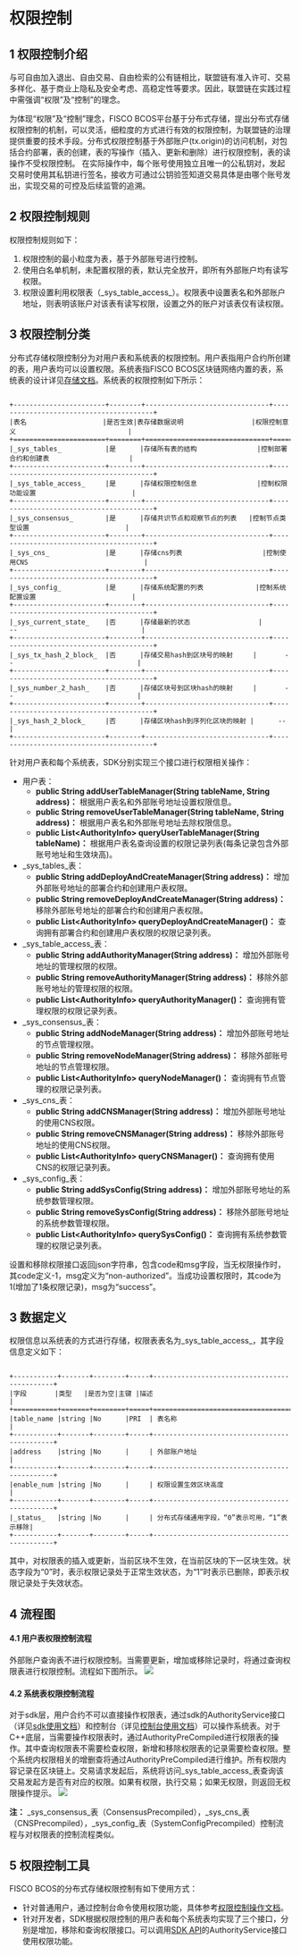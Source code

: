 # 权限控制

## 1 权限控制介绍

与可自由加入退出、自由交易、自由检索的公有链相比，联盟链有准入许可、交易多样化、基于商业上隐私及安全考虑、高稳定性等要求。因此，联盟链在实践过程中需强调“权限”及“控制”的理念。

为体现“权限”及“控制”理念，FISCO BCOS平台基于分布式存储，提出分布式存储权限控制的机制，可以灵活，细粒度的方式进行有效的权限控制，为联盟链的治理提供重要的技术手段。分布式权限控制基于外部账户(tx.origin)的访问机制，对包括合约部署，表的创建，表的写操作（插入、更新和删除）进行权限控制，表的读操作不受权限控制。 在实际操作中，每个账号使用独立且唯一的公私钥对，发起交易时使用其私钥进行签名，接收方可通过公钥验签知道交易具体是由哪个账号发出，实现交易的可控及后续监管的追溯。     

## 2 权限控制规则
权限控制规则如下：    
1. 权限控制的最小粒度为表，基于外部账号进行控制。     
2. 使用白名单机制，未配置权限的表，默认完全放开，即所有外部账户均有读写权限。    
3. 权限设置利用权限表（\_sys_table_access_）。权限表中设置表名和外部账户地址，则表明该账户对该表有读写权限，设置之外的账户对该表仅有读权限。

## 3 权限控制分类

分布式存储权限控制分为对用户表和系统表的权限控制。用户表指用户合约所创建的表，用户表均可以设置权限。系统表指FISCO BCOS区块链网络内置的表，系统表的设计详见[存储文档](../storage/storage.md)。系统表的权限控制如下所示：   

```eval_rst

+-----------------------+--------+-------------------------------+----------------------------------------+
|表名                   |是否生效|表存储数据说明                 |权限控制意义                            |
+=======================+========+===============================+========================================+
|_sys_tables_           |是      |存储所有表的结构               |控制部署合约和创建表                    |
+-----------------------+--------+-------------------------------+----------------------------------------+
|_sys_table_access_     |是      |存储权限控制信息               |控制权限功能设置                        |
+-----------------------+--------+-------------------------------+----------------------------------------+
|_sys_consensus_        |是      |存储共识节点和观察节点的列表   |控制节点类型设置                        |
+-----------------------+--------+-------------------------------+----------------------------------------+
|_sys_cns_              |是      |存储cns列表                    |控制使用CNS                             |
+-----------------------+--------+-------------------------------+----------------------------------------+
|_sys_config_           |是      |存储系统配置的列表             |控制系统配置设置                        |
+-----------------------+--------+-------------------------------+----------------------------------------+
|_sys_current_state_    |否      |存储最新的状态                 |       --                               |
+-----------------------+--------+-------------------------------+----------------------------------------+
|_sys_tx_hash_2_block_  |否      |存储交易hash到区块号的映射     |       --                               |
+-----------------------+--------+-------------------------------+----------------------------------------+
|_sys_number_2_hash_    |否      |存储区块号到区块hash的映射     |       --                               |
+-----------------------+--------+-------------------------------+----------------------------------------+
|_sys_hash_2_block_     |否      |存储区块hash到序列化区块的映射 |      --                                |
+-----------------------+--------+-------------------------------+----------------------------------------+

```
针对用户表和每个系统表，SDK分别实现三个接口进行权限相关操作：
- 用户表：
  - **public String addUserTableManager(String tableName, String address)：** 根据用户表名和外部账号地址设置权限信息。
  - **public String removeUserTableManager(String tableName, String address)：** 根据用户表名和外部账号地址去除权限信息。
  - **public List\<AuthorityInfo\> queryUserTableManager(String tableName)：** 根据用户表名查询设置的权限记录列表(每条记录包含外部账号地址和生效块高)。
- _sys_tables_表：
  - **public String addDeployAndCreateManager(String address)：** 增加外部账号地址的部署合约和创建用户表权限。
  - **public String removeDeployAndCreateManager(String address)：** 移除外部账号地址的部署合约和创建用户表权限。
  - **public List\<AuthorityInfo\> queryDeployAndCreateManager()：** 查询拥有部署合约和创建用户表权限的权限记录列表。
- _sys_table_access_表：
  - **public String addAuthorityManager(String address)：** 增加外部账号地址的管理权限的权限。
  - **public String removeAuthorityManager(String address)：** 移除外部账号地址的管理权限的权限。
  - **public List\<AuthorityInfo\> queryAuthorityManager()：** 查询拥有管理权限的权限记录列表。
- _sys_consensus_表：
  - **public String addNodeManager(String address)：** 增加外部账号地址的节点管理权限。
  - **public String removeNodeManager(String address)：** 移除外部账号地址的节点管理权限。
  - **public List\<AuthorityInfo\> queryNodeManager()：** 查询拥有节点管理的权限记录列表。
- _sys_cns_表：
  - **public String addCNSManager(String address)：** 增加外部账号地址的使用CNS权限。
  - **public String removeCNSManager(String address)：** 移除外部账号地址的使用CNS权限。
  - **public List\<AuthorityInfo\> queryCNSManager()：** 查询拥有使用CNS的权限记录列表。
- _sys_config_表：
  - **public String addSysConfig(String address)：** 增加外部账号地址的系统参数管理权限。
  - **public String removeSysConfig(String address)：** 移除外部账号地址的系统参数管理权限。
  - **public List\<AuthorityInfo\> querySysConfig()：** 查询拥有系统参数管理的权限记录列表。

设置和移除权限接口返回json字符串，包含code和msg字段，当无权限操作时，其code定义-1，msg定义为“non-authorized”。当成功设置权限时，其code为1(增加了1条权限记录)，msg为“success”。

## 3 数据定义
权限信息以系统表的方式进行存储，权限表表名为_sys_table_access_，其字段信息定义如下：

```eval_rst

+-----------+-------+--------+-----+---------------------------------------------+
|字段       |类型   |是否为空|主键 |描述                                         |
+===========+=======+========+=====+=============================================+
|table_name |string |No      |PRI  | 表名称                                      |
+-----------+-------+--------+-----+---------------------------------------------+
|address    |string |No      |     | 外部账户地址                                |
+-----------+-------+--------+-----+---------------------------------------------+
|enable_num |string |No      |     | 权限设置生效区块高度                        |
+-----------+-------+--------+-----+---------------------------------------------+
|_status_   |string |No      |     | 分布式存储通用字段，“0”表示可用，“1”表示移除|
+-----------+-------+--------+-----+---------------------------------------------+

```
其中，对权限表的插入或更新，当前区块不生效，在当前区块的下一区块生效。状态字段为“0”时，表示权限记录处于正常生效状态，为“1”时表示已删除，即表示权限记录处于失效状态。  

## 4 流程图

#### 4.1 用户表权限控制流程
外部账户查询表不进行权限控制。当需要更新，增加或移除记录时，将通过查询权限表进行权限控制。流程如下图所示。
![](../../../images/priority_control/ac1.png)

#### 4.2 系统表权限控制流程
对于sdk层，用户合约不可以直接操作权限表，通过sdk的AuthorityService接口（详见[sdk使用文档](../../sdk/index.html)）和控制台（详见[控制台使用文档](../../manual/console.md)）可以操作系统表。对于C++底层，当需要操作权限表时，通过AuthorityPreCompiled进行权限表的操作。其中查询权限表不需要检查权限，新增和移除权限表的记录需要检查权限。整个系统内权限相关的增删查将通过AuthorityPreCompiled进行维护。所有权限内容记录在区块链上。交易请求发起后，系统将访问_sys_table_access_表查询该交易发起方是否有对应的权限。如果有权限，执行交易；如果无权限，则返回无权限操作提示。
![](../../../images/priority_control/ac2.png)

**注：** _sys_consensus_表（ConsensusPrecompiled），_sys_cns_表（CNSPrecompiled），_sys_config_表（SystemConfigPrecompiled）控制流程与对权限表的控制流程类似。

## 5 权限控制工具

FISCO BCOS的分布式存储权限控制有如下使用方式：
- 针对普通用户，通过控制台命令使用权限功能，具体参考[权限控制操作文档](../../manual/priority_control.md)。
- 针对开发者，SDK根据权限控制的用户表和每个系统表均实现了三个接口，分别是增加，移除和查询权限接口。可以调用[SDK API](../../sdk/api.md)的AuthorityService接口使用权限功能。
